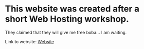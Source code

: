 # This website was created after a short Web Hosting workshop.
They claimed that they will give me free boba... I am waiting.

Link to website: [Website](https://saiamartya.github.io/WebHosting/)
